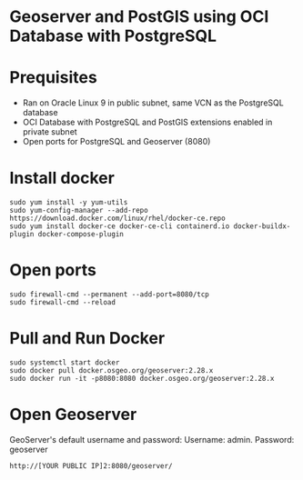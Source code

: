 # Geoserver and PostGIS using OCI Database with PostgreSQL

# Prequisites
- Ran on Oracle Linux 9 in public subnet, same VCN as the PostgreSQL database
- OCI Database with PostgreSQL and PostGIS extensions enabled in private subnet
- Open ports for PostgreSQL and Geoserver (8080)


# Install docker
```
sudo yum install -y yum-utils  
sudo yum-config-manager --add-repo https://download.docker.com/linux/rhel/docker-ce.repo
sudo yum install docker-ce docker-ce-cli containerd.io docker-buildx-plugin docker-compose-plugin
```

# Open ports
```
sudo firewall-cmd --permanent --add-port=8080/tcp
sudo firewall-cmd --reload
```

# Pull and Run Docker
```
sudo systemctl start docker
sudo docker pull docker.osgeo.org/geoserver:2.28.x
sudo docker run -it -p8080:8080 docker.osgeo.org/geoserver:2.28.x
```
# Open Geoserver
GeoServer's default username and password: Username: admin. Password: geoserver
```
http://[YOUR PUBLIC IP]2:8080/geoserver/
```
